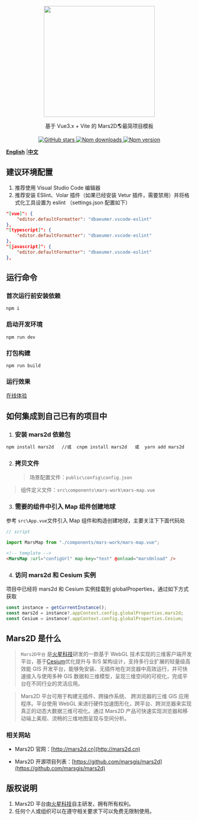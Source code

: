 <p align="center">
<img src="http://mars2d.cn/logo.png" width="300px" />
</p>

<p align="center">基于 Vue3.x + Vite 的 Mars2D🌎最简项目模板</p>

<p align="center">
<a target="_black" href="https://github.com/marsgis/mars2d">
<img alt="GitHub stars" src="https://img.shields.io/github/stars/marsgis/mars2d?style=flat&logo=github">
</a>
<a target="_black" href="https://www.npmjs.com/package/mars2d">
<img alt="Npm downloads" src="https://img.shields.io/npm/dt/mars2d?style=flat&logo=npm">
</a>
<a target="_black" href="https://www.npmjs.com/package/mars2d">
<img alt="Npm version" src="https://img.shields.io/npm/v/mars2d.svg?style=flat&logo=npm&label=version"/>
</a>
</p>

[**English**](./README_EN.md) |[**中文**](./README.md)

## 建议环境配置

1. 推荐使用 Visual Studio Code 编辑器
2. 推荐安装 ESlint、Volar 插件（如果已经安装 Vetur 插件，需要禁用）并将格式化工具设置为 eslint （settings.json 配置如下）

```json
"[vue]": {
    "editor.defaultFormatter": "dbaeumer.vscode-eslint"
},
"[typescript]": {
    "editor.defaultFormatter": "dbaeumer.vscode-eslint"
},
"[javascript]": {
    "editor.defaultFormatter": "dbaeumer.vscode-eslint"
},
```

## 运行命令

### 首次运行前安装依赖

```
npm i
```

### 启动开发环境

```
npm run dev
```

### 打包构建

```
npm run build
```

### 运行效果

[在线体验](http://marsgis.gitee.io/mars2d-es5-template/)

## 如何集成到自己已有的项目中

1. ### 安装 mars2d 依赖包

```bash
npm install mars2d   //或  cnpm install mars2d   或  yarn add mars2d
```

2. ### 拷贝文件
   > 场景配置文件：`public\config\config.json`

> 组件定义文件：`src\components\mars-work\mars-map.vue`

3. ### 需要的组件中引入 Map 组件创建地球

参考 `src\App.vue`文件引入 Map 组件和构造创建地球，主要关注下下面代码处

```javascript
// script

import MarsMap from "./components/mars-work/mars-map.vue";
```

```html
<!-- template -->
<MarsMap :url="configUrl" map-key="test" @onload="marsOnload" />
```

4. ### 访问 mars2d 和 Cesium 实例

项目中已经将 mars2d 和 Cesium 实例挂载到 globalProperties，通过如下方式获取

```javascript
const instance = getCurrentInstance();
const mars2d = instance?.appContext.config.globalProperties.mars2d;
const Cesium = instance?.appContext.config.globalProperties.Cesium;
```

## Mars2D 是什么

> `Mars2D平台` 是[火星科技](http://marsgis.cn/)研发的一款基于 WebGL 技术实现的三维客户端开发平台，基于[Cesium](https://cesium.com/cesiumjs/)优化提升与 B/S 架构设计，支持多行业扩展的轻量级高效能 GIS 开发平台，能够免安装、无插件地在浏览器中高效运行，并可快速接入与使用多种 GIS 数据和三维模型，呈现三维空间的可视化，完成平台在不同行业的灵活应用。

> Mars2D 平台可用于构建无插件、跨操作系统、 跨浏览器的三维 GIS 应用程序。平台使用 WebGL 来进行硬件加速图形化，跨平台、跨浏览器来实现真正的动态大数据三维可视化。通过 Mars2D 产品可快速实现浏览器和移动端上美观、流畅的三维地图呈现与空间分析。

### 相关网站

- Mars2D 官网：[http://mars2d.cn](http://mars2d.cn)

- Mars2D 开源项目列表：[https://github.com/marsgis/mars2d](https://github.com/marsgis/mars2d)

## 版权说明

1. Mars2D 平台由[火星科技](http://marsgis.cn/)自主研发，拥有所有权利。
2. 任何个人或组织可以在遵守相关要求下可以免费无限制使用。
